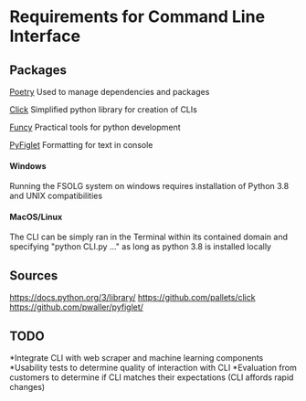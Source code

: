 # Requirements for Command Line Interface


## Packages

[Poetry](https://python-poetry.org/)
Used to manage dependencies and packages

[Click](https://github.com/pallets/click)
Simplified python library for creation of CLIs

[Funcy](https://github.com/Suor/funcy)
Practical tools for python development

[PyFiglet](https://github.com/pwaller/pyfiglet/blob/master/README)
Formatting for text in console

#### Windows

Running the FSOLG system on windows requires installation of Python 3.8 and UNIX compatibilities

#### MacOS/Linux

The CLI can be simply ran in the Terminal within its contained domain and specifying "python CLI.py ..." as long as python 3.8
is installed locally

## Sources
https://docs.python.org/3/library/
https://github.com/pallets/click
https://github.com/pwaller/pyfiglet/

## TODO
*Integrate CLI with web scraper and machine learning components
*Usability tests to determine quality of interaction with CLI
*Evaluation from customers to determine if CLI matches their expectations (CLI affords rapid changes)
